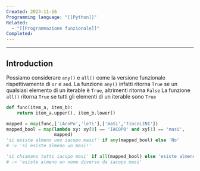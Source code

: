 ```yaml
---
Created: 2023-11-16
Programming language: "[[Python]]"
Related:
  - "[[Programmazione funzionale]]"
Completed:
---
```

---
## Introduction
Possiamo considerare `any()` e `all()` come la versione funzionale rispettivamente di `or` e `and`.
La funzione `any()` infatti ritorna `True` se un qualsiasi elemento di un iterable è `True`, altrimenti ritorna `False`
La funzione `all()` ritorna `True` se tutti gli elementi di un iterable sono `True`

```python
def func(item_a, item_b):
	return item_a.upper(), item_b.lower()

mapped = map(func,['iAcoPo','leTi'],['maSi','tincoLINI'])
mapped_bool = map(lambda xy: xy[0] == 'IACOPO' and xy[1] == 'masi',
				  mapped)
'si esiste almeno uno iacopo masi!' if any(mapped_bool) else 'No'
# -> 'si esiste almeno un masi!'

'si chiamano tutti iacopo masi' if all(mapped_bool) else 'esiste almeno un nome diverso da iacopo masi'
# -> 'esiste almeno un nome diverso da iacopo masi'
```

